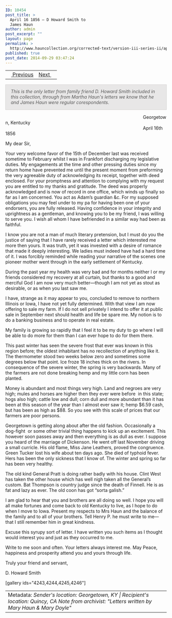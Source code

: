 ```yaml
---
ID: 10454
post_title: >
  April 16 1856 – D Howard Smith to
  James Haun
author: admin
post_excerpt: ""
layout: page
permalink: >
  http://www.hauncollection.org/corrected-text/version-iii-series-ii/april-16-1856-d-howard-smith-to-james-haun/
published: true
post_date: 2014-09-29 03:47:24
---
```

<table style="width: 100%;">
<tbody>
<tr>
<td style="text-align: left;"><a title="December 19 1855" href="http://www.hauncollection.org/version-3/version-iii-series-ii/december-19-most-likely-1855-martha-haun-to-james-haun/"><img src="https://lh3.googleusercontent.com/-EFJpxxNiPNw/VqgtWBCZrMI/AAAAAAAAAFU/WfY4lPFWWkg/s800-Ic42/Soeb-Plain-Arrows-8-10px.png" alt="" width="10" height="10" /> Previous</a></td>
<td style="text-align: right;"><a title="July 8" href="http://www.hauncollection.org/version-3/version-iii-series-ii/july-8/">Next <img src="https://lh3.googleusercontent.com/-67k0cYlpXHw/VqgtWKz1MXI/AAAAAAAAAFU/k9PW_Piyurk/s800-Ic42/Soeb-Plain-Arrows-5-10px.png" alt="" width="10" height="10" /></a></td>
</tr>
</tbody>
</table>
<p style="padding: 12px 16px 14px 16px; color: #555555; background-color: #e8e7e7; border: #d2d0cf 1px solid;"><em>This is the only letter from family friend D. Howard Smith included in this collection, through from Martha Haun's letters we know that he and James Haun were regular corespondents.</em></p>
<span style="margin-left: 430px;">Georgetown, Kentucky
<span style="margin-left: 430px;">April 16th 1856</span></span>

My dear Sir,

Your very welcome favor of the 15th of December last was received sometime to February whilst I was in Frankfort discharging my legislative duties. My engagements at the time and other pressing duties since my return home have prevented me until the present moment from preforming the very agreeable duty of acknowledging its receipt, together with deed enclosed. For your promptness and attention to complying with my request you are entitled to my thanks and gratitude. The deed was properly acknowledged and is now of record in one office, which winds up finally so far as I am concerned. You act as Adam’s guardian &amp;c. For my supposed obligations you may feel under to my pa for having been one of your endorsers, you are fully released. Having confidence in your integrity and uprightness as a gentleman, and knowing you to be my friend, I was willing to serve you. I wish all whom I have befriended in a similar way had been as faithful.

I know you are not a man of much literary pretension, but I must do you the justice of saying that I have rarely received a letter which interested me more then yours. It was truth, yet it was invested with a desire of romance that made it deeply interesting. We ladies must indeed have had a hard time of it. I was forcibly reminded while reading your narrative of the scenes one pioneer mother went through in the early settlement of Kentucky.

During the past year my health was very bad and for months neither I or my friends considered my recovery at all curtain, but thanks to a good and merciful God I am now very much better—though I am not yet as stout as desirable, or as when you last saw me.

I have, strange as it may appear to you, concluded to remove to northern Illinois or Iowa, I have not yet fully determined. With that view I am now offering to sale my farm. If I do not sell privately I intend to offer it at public sale in September next should health and life be spare me. My notion is to do a banking business and to operate in real estate.

My family is growing so rapidly that I feel it to be my duty to go where I will be able to do more for them than I can ever hope to do for them there.

This past winter has seen the severe frost that ever was known in this region before; the oldest inhabitant has no recollection of anything like it. The thermometer stood two weeks below zero and sometimes some degrees below that point. Ice froze 18 inches thick on the rivers. In consequence of the severe winter, the spring is very backwards. Many of the farmers are not done breaking hemp and my little corn has been planted.

Money is abundant and most things very high. Land and negroes are very high; mules and horses are higher then they ever were before  in this state; hogs also high; cattle low and dull; corn dull and more abundant than it has been at this season of the year than I almost ever saw it; hemp $6.59 cash, but has been as high as $88. So you see with this scale of prices that our farmers are poor persons.

Georgetown is getting along about after the old fashion. Occasionally a dog-fight  or some other trivial thing happens to kick up an excitement. This however soon passes away and then everything is as dull as ever. I suppose you heard of the marriage of Dickenson. He went off last November driving a small curricle. His old flame, Miss Jane Leathers, proved the congruence. Green Tucker lost his wife about ten days ago. She died of typhoid fever. Hers has been the only sickness that I know of. The winter and spring so far has been very healthy.

The old kind General Pratt is doing rather badly with his house. Clint West has taken the other house which has well nigh taken all the General’s custom. Bat Thompson is country judge since the death of Finnell. He is as fat and lazy as ever. The old coon has got “sorta galish.”

I am glad to hear that you and brothers are all doing so well. I hope you will all make fortunes and come back to old Kentucky to live, as I hope to do when I move to Iowa. Present my respects to Mrs Haun and the balance of the family and to all of your brothers. Tell Henry P. he must write to me—that I still remember him in great kindness.

Excuse this syrupy sort of letter. I have written you such items as I thought would interest you and just as they occurred to me.

Write to me soon and often. Your letters always interest me. May Peace, happiness and prosperity attend you and yours through life.

Truly your friend and servant,

D. Howard Smith

[gallery ids="4243,4244,4245,4246"]
<table style="width: 100%;">
<tbody>
<tr>
<td>Metadata:
<em> Sender's location: Georgetown, KY | Recipient's location: Quincy, CA</em>
<em>Note from archivist: "Letters written by Mary Haun &amp; Mary Doyle"</em></td>
</tr>
</tbody>
</table>